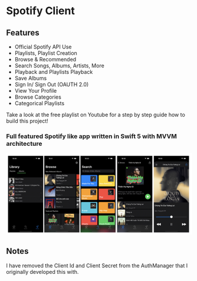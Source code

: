 # Spotify Client

## Features
- Official Spotify API Use
- Playlists, Playlist Creation
- Browse & Recommended
- Search Songs, Albums, Artists, More
- Playback and Playlists Playback
- Save Albums
- Sign In/ Sign Out (OAUTH 2.0)
- View Your Profile
- Browse Categories
- Categorical Playlists

Take a look at the free playlist on Youtube for a step by step guide how to build this project!

### Full featured Spotify like app written in Swift 5 with MVVM architecture
![Screenshot](https://raw.githubusercontent.com/jcd4stg/Spotify/main/images/screenshots.png)

## Notes
I have removed the Client Id and Client Secret from the AuthManager that I originally developed this with.
